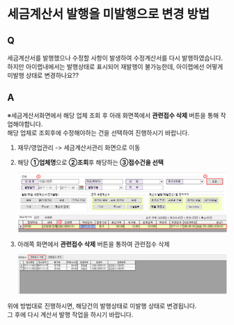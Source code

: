 # 세금계산서 발행을 미발행으로 변경 방법

## Q

세금계산서를 발행했으나 수정할 사항이 발생하여 수정계산서를 다시 발행하였습니다.  
하지만 아이랩내에서는 발행상태로 표시되어 재발행이 불가능한데, 아이랩에선 어떻게 미발행 상태로 변경하나요??

## A

※세금계산서화면에서 해당 업체 조회 후 아래 화면쪽에서 **관련접수 삭제** 버튼을 통해 작업해야합니다.  
해당 업체로 조회후에 수정해야하는 건을 선택하여 진행하시기 바랍니다.

1. 재무/영업관리 -&gt; 세금계산서관리 화면으로 이동  
2. 해당 **①업체명**으로 **②조회**후 해당하는 **③접수건을 선택**  

   ![](../.gitbook/assets/01%20%2816%29.png)

3. 아래쪽 화면에서 **관련접수 삭제** 버튼을 통하여 관련접수 삭제  

   ![](../.gitbook/assets/02%20%2812%29.png)

위에 방법대로 진행하시면, 해당건의 발행상태로 미발행 상태로 변경됩니다.  
그 후에 다시 계산서 발행 작업을 하시기 바랍니다.

